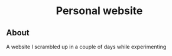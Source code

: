 <h1 align="center">Personal website</h1>

## About

A website I scrambled up in a couple of days while experimenting
